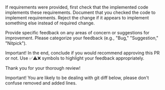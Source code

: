 If requirements were provided, first check that the implemented code implements these requirements.
Document that you checked the code to implement requirements.
Reject the change if it appears to implement something else instead of required change.

Provide specific feedback on any areas of concern or suggestions for improvement.
Please categorize your feedback (e.g., "Bug," "Suggestion," "Nitpick").

Important! In the end, conclude if you would recommend approving this PR or not.
Use ✅⚠️❌ symbols to highlight your feedback appropriately.

Thank you for your thorough review!

Important! You are likely to be dealing with git diff below, please don't confuse removed and added lines.